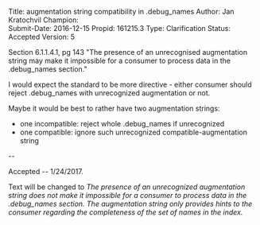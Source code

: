 Title:       augmentation string compatibility in .debug_names
Author:      Jan Kratochvil
Champion:    
Submit-Date: 2016-12-15
Propid:      161215.3
Type:        Clarification
Status:      Accepted
Version:     5

Section 6.1.1.4.1, pg 143
"The presence of an unrecognised augmentation string may make it impossible for a 
consumer to process data in the .debug_names section."

I would expect the standard to be more directive - either consumer should reject 
.debug_names with unrecognized augmentation or not.

Maybe it would be best to rather have two augmentation strings:
 * one incompatible: reject whole .debug_names if unrecognized
 * one compatible: ignore such unrecognized compatible-augmentation string

--

Accepted -- 1/24/2017.

Text will be changed to 
*The presence of an unrecognized augmentation string does not make it
impossible for a consumer to process data in the .debug_names section.
The augmentation string only provides hints to the consumer regarding
the completeness of the set of names in the index.*
